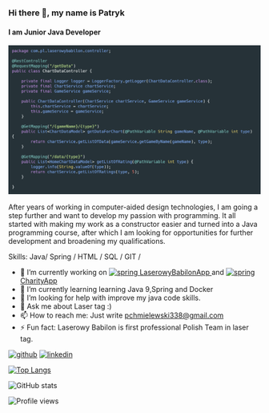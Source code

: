 ### Hi there 👋, my name is Patryk
#### I am Junior Java Developer
![I am Junior Java Developer](https://github.com/ChmielewskiPatryk/ChmielewskiPatryk/blob/main/java2.png)

After years of working in computer-aided design technologies, I am
going a step further and want to develop my passion
with programming. It all started with making my work as a constructor
easier and turned into a Java programming course, after which I am
looking for opportunities for further development and broadening my
qualifications.

Skills: Java/ Spring / HTML / SQL / GIT /

- 🔭 I’m currently working on <a href="https://spring.io/" target="_blank"> <img src="https://www.vectorlogo.zone/logos/springio/springio-icon.svg" alt="spring" width="20" height="20"/> </a> <a href="https://github.com/ChmielewskiPatryk/LaserowyBabilonAppliaction">LaserowyBabilonApp </a> and <a href="https://spring.io/" target="_blank"> <img src="https://www.vectorlogo.zone/logos/springio/springio-icon.svg" alt="spring" width="20" height="20"/> </a> <a href="https://github.com/ChmielewskiPatryk/CharityApp">CharityApp </a> 
- 🌱 I’m currently learning  learning Java 9,Spring and Docker 
- 🤔 I’m looking for help with improve my java code skills. 
- 💬 Ask me about Laser tag :) 
- 📫 How to reach me: Just write pchmielewski338@gmail.com 
- ⚡ Fun fact: Laserowy Babilon is first professional Polish Team in laser tag. 


[<img src='https://cdn.jsdelivr.net/npm/simple-icons@3.0.1/icons/github.svg' alt='github' height='40'>](https://github.com/ChmielewskiPatryk)  [<img src='https://cdn.jsdelivr.net/npm/simple-icons@3.0.1/icons/linkedin.svg' alt='linkedin' height='40'>](https://www.linkedin.com/in/patryk-chmielewski-4a070a139/)  


[![Top Langs](https://github-readme-stats.vercel.app/api/top-langs/?username=ChmielewskiPatryk)](https://github.com/anuraghazra/github-readme-stats)

![GitHub stats](https://github-readme-stats.vercel.app/api?username=ChmielewskiPatryk&show_icons=true)

![Profile views](https://gpvc.arturio.dev/ChmielewskiPatryk)

